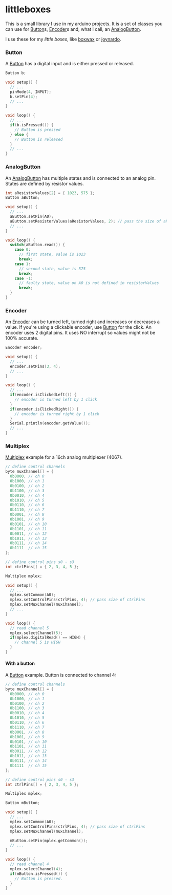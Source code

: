 # littleboxes

This is a small library I use in my arduino projects. It is a set of classes you can use for [Button](src/Button.h)s, [Encoder](src/Encoder.h)s and, what I call, an [AnalogButton](src/AnalogButton.h).

I use these for my *little boxes*, like [boxwax](https://github.com/lotherk/boxwax) or [joynardo](https://github.com/lotherk/joynardo).

### Button

A [Button](src/Button.cpp) has a digital input and is either pressed or released.

```cpp
Button b;

void setup() {
  // ...
  pinMode(4, INPUT);
  b.setPin(4);
  // ...
}

void loop() {
  // ...
  if(b.isPressed()) {
    // Button is pressed
  } else {
    // Button is released
  }
  // ...
}
```

### AnalogButton

An [AnalogButton](src/AnalogButton.cpp) has multiple states and is connected to an analog pin. States are defined by resistor values.

```cpp
int aResistorValues[2] = { 1023, 575 };
Button aButton;

void setup() {
  // ...
  aButton.setPin(A0);
  aButton.setResistorValues(aResistorValues, 2); // pass the size of aResistorValues
  // ...
}

void loop() {
  switch(aButton.read()) {
    case 0:
      // first state, value is 1023
      break;
    case 1:
      // second state, value is 575
      break;
    case -1:
      // faulty state, value on A0 is not defined in resistorValues
      break;
  }
}
```

### Encoder

An [Encoder](src/Encoder.cpp) can be turned left, turned right and increases or decreases a value. If you're using a clickable encoder, use [Button](src/Button.cpp) for the click. An encoder uses 2 digital pins. It uses NO interrupt so values might not be 100% accurate.

```cpp
Encoder encoder;

void setup() {
  // ...
  encoder.setPins(3, 4);
  // ...
}

void loop() {
  // ...
  if(encoder.isClickedLeft()) {
    // encoder is turned left by 1 click
  }
  if(encoder.isClickedRight()) {
    // encoder is turned right by 1 click
  }
  Serial.println(encoder.getValue());
  // ...
}
```

### Multiplex

[Multiplex](src/Multiplex.cpp) example for a 16ch analog multiplexer (4067).

```cpp
// define control channels
byte muxChannel[] = {
  0b0000, // ch 0
  0b1000, // ch 1
  0b0100, // ch 2
  0b1100, // ch 3
  0b0010, // ch 4
  0b1010, // ch 5
  0b0110, // ch 6
  0b1110, // ch 7
  0b0001, // ch 8
  0b1001, // ch 9
  0b0101, // ch 10
  0b1101, // ch 11
  0b0011, // ch 12
  0b1011, // ch 13
  0b0111, // ch 14
  0b1111  // ch 15
};

// define control pins s0 - s3
int ctrlPins[] = { 2, 3, 4, 5 };

Multiplex mplex;

void setup() {
  // ...
  mplex.setCommon(A0);
  mplex.setControlPins(ctrlPins, 4); // pass size of ctrlPins
  mplex.setMuxChannel(muxChannel);
  // ...
}

void loop() {
  // read channel 5
  mplex.selectChannel(5);
  if(mplex.digitalRead() == HIGH) {
    // channel 5 is HIGH
  }
}
```

#### With a button

A [Button](src/Button.cpp) example. Button is connected to channel 4:

```cpp
// define control channels
byte muxChannel[] = {
  0b0000, // ch 0
  0b1000, // ch 1
  0b0100, // ch 2
  0b1100, // ch 3
  0b0010, // ch 4
  0b1010, // ch 5
  0b0110, // ch 6
  0b1110, // ch 7
  0b0001, // ch 8
  0b1001, // ch 9
  0b0101, // ch 10
  0b1101, // ch 11
  0b0011, // ch 12
  0b1011, // ch 13
  0b0111, // ch 14
  0b1111  // ch 15
};

// define control pins s0 - s3
int ctrlPins[] = { 2, 3, 4, 5 };

Multiplex mplex;

Button mButton;

void setup() {
  // ...
  mplex.setCommon(A0);
  mplex.setControlPins(ctrlPins, 4); // pass size of ctrlPins
  mplex.setMuxChannel(muxChannel);

  mButton.setPin(mplex.getCommon());
  // ...
}

void loop() {
  // read channel 4
  mplex.selectChannel(4);
  if(mButton.isPressed()) {
    // Button is pressed.
  }
}
```
